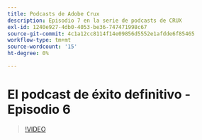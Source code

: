 ```yaml
---
title: Podcasts de Adobe Crux
description: Episodio 7 en la serie de podcasts de CRUX
exl-id: 1240e927-4db0-4053-be36-747471998c67
source-git-commit: 4c1a12cc8114f14e09856d5552e1afdde6f85465
workflow-type: tm+mt
source-wordcount: '15'
ht-degree: 0%

---
```


# El podcast de éxito definitivo - Episodio 6

>[!VIDEO](https://video.tv.adobe.com/v/3429332?quality=12learn=on)
